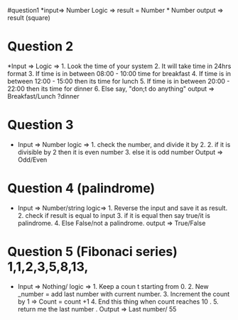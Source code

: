 #question1
*input=> Number
Logic => result = Number * Number
output => result (square)

# Question 2
*Input => 
   Logic => 1. Look the time of your system
            2. It will take time in 24hrs format
            3. If time is in between 08:00 - 10:00
time for breakfast
            4. If time is in between 12:00 - 15:00 then its time for lunch
            5. If time is in between 20:00 - 22:00 then its time for dinner
            6. Else say, "don;t do anything"
    output => Breakfast/Lunch ?dinner        

# Question 3
* Input => Number
    logic => 1. check the number, and divide it by 2.
             2. if it is divisible by 2 then it is even number 
             3. else it is odd number
    Output => Odd/Even

 # Question 4 (palindrome)
 * Input => Number/string
    logic=> 1. Reverse the input and save it as result.
    2. check if result is equal to input 
    3. if it is equal then say true/it is palindrome.
    4. Else False/not a palindrome.
  output => True/False

  # Question 5 (Fibonaci series) 1,1,2,3,5,8,13, 
  * Input => Nothing/
        logic => 1. Keep a coun t starting from 0.
        2. New _number = add last number with current number.
        3. Increment the count by 1 => Count = count +1
        4. End this thing when count reaches 10 .
        5. return me the last number .
    Output => Last number/ 55             